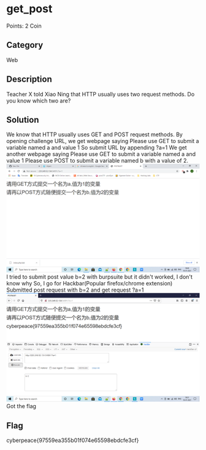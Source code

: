 # get_post
Points: 2 Coin

## Category
Web

## Description
Teacher X told Xiao Ning that HTTP usually uses two request methods. Do you know which two are?

## Solution
We know that HTTP usually uses GET and POST request methods.
By opening challenge URL, we get webpage saying 
Please use GET to submit a variable named a and value 1
So submit URL by appending ?a=1
We get another webpage saying
Please use GET to submit a variable named a and value 1
Please use POST to submit a variable named b with a value of 2.
![get request](https://github.com/janki2709/xctf.org.cn/blob/master/Exercise/Web/get_post/get_post.png)
I tried to submit post value b=2 with burpsuite but it didn't worked, I don't know why
So, I go for Hackbar(Popular firefox/chrome extension) 
Submitted post request with b=2 and get request ?a=1
![get and post request](https://github.com/janki2709/xctf.org.cn/blob/master/Exercise/Web/get_post/get_post1.png)
Got the flag

## Flag
cyberpeace{97559ea355b01f074e65598ebdcfe3cf}
